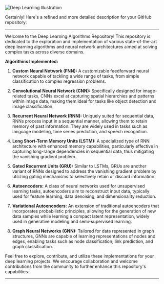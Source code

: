 ![Deep Learning Illustration](https://github.com/dhanush-github/Deep-Learning/assets/82599768/3a828325-a363-42b7-91e7-7a4731b165fe)

Certainly! Here's a refined and more detailed description for your GitHub repository:

---

Welcome to the Deep Learning Algorithms Repository! This repository is dedicated to the exploration and implementation of various state-of-the-art deep learning algorithms and neural network architectures aimed at solving complex tasks across diverse domains.

**Algorithms Implemented:**

1. **Custom Neural Network (FNN):** A customizable feedforward neural network capable of tackling a wide range of tasks, from simple classification to complex regression problems.
   
2. **Convolutional Neural Network (CNN):** Specifically designed for image-related tasks, CNNs excel at capturing spatial hierarchies and patterns within image data, making them ideal for tasks like object detection and image classification.
   
3. **Recurrent Neural Network (RNN):** Uniquely suited for sequential data, RNNs process input in a sequential manner, allowing them to retain memory of past information. They are widely used in tasks such as language modeling, time series prediction, and speech recognition.
   
4. **Long Short-Term Memory Units (LSTM):** A specialized type of RNN architecture with enhanced memory capabilities, particularly effective in capturing long-range dependencies in sequential data, thus mitigating the vanishing gradient problem.
   
5. **Gated Recurrent Units (GRU):** Similar to LSTMs, GRUs are another variant of RNNs designed to address the vanishing gradient problem by utilizing gating mechanisms to selectively retain or discard information.
   
6. **Autoencoders:** A class of neural networks used for unsupervised learning tasks, autoencoders aim to reconstruct input data, typically used for feature learning, data denoising, and dimensionality reduction.
   
7. **Variational Autoencoders:** An extension of traditional autoencoders that incorporates probabilistic principles, allowing for the generation of new data samples while learning a compact latent representation, widely used in generative modeling and semi-supervised learning.
   
8. **Graph Neural Networks (GNN):** Tailored for data represented in graph structures, GNNs are capable of learning representations of nodes and edges, enabling tasks such as node classification, link prediction, and graph classification.

Feel free to explore, contribute, and utilize these implementations for your deep learning projects. We encourage collaboration and welcome contributions from the community to further enhance this repository's capabilities.

--- 


   
